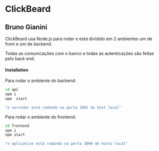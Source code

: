 # ClickBeard
## Bruno Gianini

ClickBeard usa Node.js para rodar e está dividido em 2 ambientes um de front e um de backend.

Todas as comunicações com o banco e todas as autenticações são feitas pelo back end.

#### Installation


Para rodar o ambiente do backend:
```sh
cd api
npm i
npm  start

"o servidor está rodando na porta 3001 do host local"
```

Para rodar o ambiente do frontend:

```sh
cd frontend
npm i
npm start

"o aplicativo está rodando na porta 3000 do hosto local"
```

